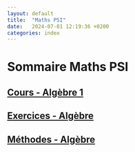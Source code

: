 ```yaml
---
layout: default
title:  "Maths PSI"
date:   2024-07-01 12:19:36 +0200
categories: index
---
```


# Sommaire Maths PSI

## [Cours - Algèbre 1](Maths_PSI_Alg1.markdown)

## [Exercices - Algèbre](/MathsPSI/Maths_PSI_Alg_EX.markdown)

## [Méthodes - Algèbre](/MathsPSI/Maths_PSI_Alg_MT.markdown)